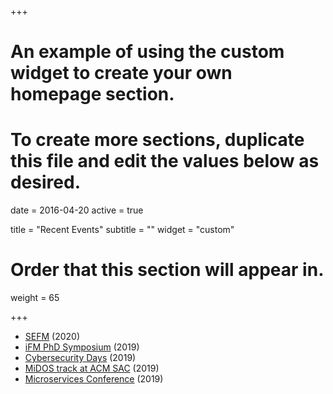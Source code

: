 +++
# An example of using the custom widget to create your own homepage section.
# To create more sections, duplicate this file and edit the values below as desired.

date = 2016-04-20
active = true

title = "Recent Events"
subtitle = ""
widget = "custom"

# Order that this section will appear in.
weight = 65

+++
* [SEFM](https://event.cwi.nl/sefm2020/) (2020)
* [iFM PhD Symposium](https://ifm2019.hvl.no/phd-symposium/) (2019)
* [Cybersecurity Days](https://cyberdays2019.sdu.dk/) (2019)
* [MiDOS track at ACM SAC](https://midos2019.sdu.dk/) (2019)
* [Microservices Conference](https://www.conf-micro.services/2019/) (2019)

<!--
* [ESOCC 2017](http://esocc2017.ifi.uio.no/)
* [LOPSTR 2017](https://www.sci.unich.it/lopstr17/)
* [DCAI 2017](http://www.dcai-conference.net/)
* [DCAI 2016](http://www.dcai-conference.net/)
* [BISS 2015](http://www.cs.unibo.it/projects/biss2015/)
* [FACS 2014](http://facs2014.cs.unibo.it/)
* [iFM 2014](http://ifm2014.cs.unibo.it/)
* [BISS 2014](http://biss2014.cs.unibo.it/)
* [BISS 2013](http://www.cs.unibo.it/projects/biss2013/)
* [ESOCC 2012](http://esocc2012.cs.unibo.it/)
* [BISS 2012](http://www.cs.unibo.it/projects/biss2012/)
-->
